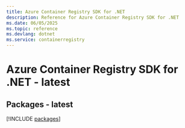 ```yaml
---
title: Azure Container Registry SDK for .NET
description: Reference for Azure Container Registry SDK for .NET
ms.date: 06/05/2025
ms.topic: reference
ms.devlang: dotnet
ms.service: containerregistry
---
```

# Azure Container Registry SDK for .NET - latest
## Packages - latest
[!INCLUDE [packages](container-registry-index.md)]
